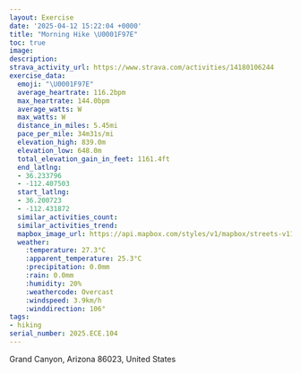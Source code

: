```yaml
---
layout: Exercise
date: '2025-04-12 15:22:04 +0000'
title: "Morning Hike \U0001F97E"
toc: true
image:
description:
strava_activity_url: https://www.strava.com/activities/14180106244
exercise_data:
  emoji: "\U0001F97E"
  average_heartrate: 116.2bpm
  max_heartrate: 144.0bpm
  average_watts: W
  max_watts: W
  distance_in_miles: 5.45mi
  pace_per_mile: 34m31s/mi
  elevation_high: 839.0m
  elevation_low: 648.0m
  total_elevation_gain_in_feet: 1161.4ft
  end_latlng:
  - 36.233796
  - -112.407503
  start_latlng:
  - 36.200723
  - -112.431872
  similar_activities_count:
  similar_activities_trend:
  mapbox_image_url: https://api.mapbox.com/styles/v1/mapbox/streets-v11/static/path-5+787af2-1.0(mo%7D%7BEp%7BemTUo%40E%40GUKCGW%40MYSAY_%40YIu%40S%5BGWs%40c%40%3FKQME%5DQSAQGAKYk%40o%40K%5BKIW%3Fc%40k%40GUKEES%40KYOQc%40Ke%40sAmAWsANe%40Fq%40YYe%40RMJINWAENTl%40EPSFe%40Iu%40gAk%40Qi%40IEOQE%3FOECQJMCa%40a%40u%40Su%40e%40gAIY%5BEWSWBY%3FFI%3FIGGJKKGB%40YIt%40M%40Kp%40KLm%40C%5B%5Da%40F%5B%5Da%40K_%40%5BF_%40l%40%7B%40EIa%40WAIIAAFAII%60%40SCQVW%40KKe%40%5E%5BE%5DHYEWRWGW%5BSCBBGB%5BYYCCJEIKZIb%40q%40PcBJcAg%40O%3FGFBTCXW%5CeBPULyBWi%40UGKBSMi%40%40w%40F%5DSa%40S%7B%40UIDBEBHIi%40YS%5Bw%40Wa%40a%40U%5DQEQ%5DIFDMB%40COOLK%60%40ONLv%40AQ%3FTAOANGGFEMYTQEQ_%40UD%60%40GFGKCqAD_%40N%5DLBDIPG%40WVMv%40WR%40%3FGf%40WJUTRIcAHQT%3FAa%40GCBCSEOQ%40M%5BYASGCBGSMAHEGHDEKGBNDGIBCAJCICDPH%3FGQ%40BGGGMD%3FFCMDIAGCJJGEFDCJBIFFEKGDDEDDACCOFJ%3FEC%40KKDFFHEIODIYK%7D%40%3FCCHEWBCG%40VI%40DL%5CJP%5EKf%40KRq%40n%40_%40PDX%5Cn%40BRI%60%40MJK%5EODeA%5BO%40cAo%40c%40CEXMVTrAAx%40iAZgA%5DUP%40dA%5BJoAYi%40Bc%40_%40c%40%40QIWu%40QUAu%40GIYHAR%7BAxBe%40%3Fo%40R%7BA%40ECCWNs%40P%5D%40_%40AQMSGGO%5EkAl%40e%40NYWCSDOD%40OIO_%40ME%5BHWa%40IBi%40p%40IPQlASNq%40AcABSWKo%40BuACQi%40G_%40i%40WHM%60%40KHy%40QEXD%7C%40IZSBe%40Ua%40aASIa%40%40c%40vAUVg%40KWk%40%3F_AQg%40OQw%40R%5Dj%40g%40f%40%5DFa%40KI%5BPgB%40e%40AaBKqB%5CcBf%40q%40D_%40eA%5DIEK%5DWuACk%40FQb%40%5DWBAIF%40G%40D%40I%3FDCGQy%40PKM%3FOOC%5BBMTICNf%40%7B%40~AOjBWx%40S%40y%40g%40UCSN%40NPZ%40%60%40CRMZCp%40DdBM%5ES%40%7D%40m%40k%40%7B%40GDQx%40UVkADs%40Si%40e%40Yy%40y%40%5BSOs%40cAI%5BDgBFM%3Fk%40k%40B_%40l%40SFu%40_%40i%40q%40MiACq%40_%40k%40%40c%40Fc%40S%5Bk%40Pe%40GKk%40B%5BGGU%40SMOWY%7DA_%40WYo%40kARYIIOKe%40Nw%40Bq%40a%40W%3Fk%40%5B%40UOo%40_Ds%40w%40M%5DIs%40Aq%40b%40cBGU%5BAYUI_%40A_A),pin-s-s+e5b22e(-112.42953,36.20103),pin-s-f+89ae00(-112.41038000000003,36.234390000000076)/auto/800x800?access_token=pk.eyJ1Ijoiam9zaGJlY2ttYW4iLCJhIjoiY205eWR2aDd1MWZ6djJrbXc4a3M0bWZleiJ9.XiG9OWkNcZk2QzjJbxLB4A
  weather:
    :temperature: 27.3°C
    :apparent_temperature: 25.3°C
    :precipitation: 0.0mm
    :rain: 0.0mm
    :humidity: 20%
    :weathercode: Overcast
    :windspeed: 3.9km/h
    :winddirection: 106°
tags:
- hiking
serial_number: 2025.ECE.104
---
```

Grand Canyon, Arizona 86023, United States
